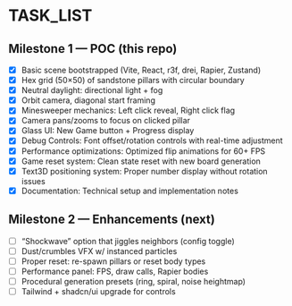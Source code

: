 # TASK_LIST

## Milestone 1 — POC (this repo)
- [x] Basic scene bootstrapped (Vite, React, r3f, drei, Rapier, Zustand)
- [x] Hex grid (50×50) of sandstone pillars with circular boundary
- [x] Neutral daylight: directional light + fog
- [x] Orbit camera, diagonal start framing
- [x] Minesweeper mechanics: Left click reveal, Right click flag
- [x] Camera pans/zooms to focus on clicked pillar
- [x] Glass UI: New Game button + Progress display
- [x] Debug Controls: Font offset/rotation controls with real-time adjustment
- [x] Performance optimizations: Optimized flip animations for 60+ FPS
- [x] Game reset system: Clean state reset with new board generation
- [x] Text3D positioning system: Proper number display without rotation issues
- [x] Documentation: Technical setup and implementation notes

## Milestone 2 — Enhancements (next)
- [ ] “Shockwave” option that jiggles neighbors (config toggle)
- [ ] Dust/crumbles VFX w/ instanced particles
- [ ] Proper reset: re-spawn pillars or reset body types
- [ ] Performance panel: FPS, draw calls, Rapier bodies
- [ ] Procedural generation presets (ring, spiral, noise heightmap)
- [ ] Tailwind + shadcn/ui upgrade for controls
